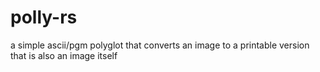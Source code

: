 polly-rs
========

a simple ascii/pgm polyglot that converts an image to a printable version that
is also an image itself
